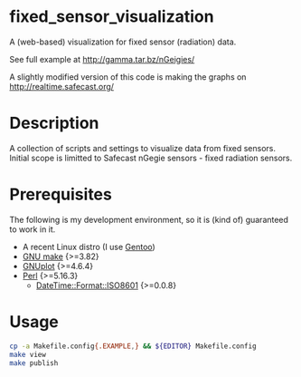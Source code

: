 fixed_sensor_visualization
==========================

A (web-based) visualization for fixed sensor (radiation) data.

See full example at http://gamma.tar.bz/nGeigies/

A slightly modified version of this code is making the graphs on http://realtime.safecast.org/

# Description

A collection of scripts and settings to visualize data from fixed sensors. Initial scope is limitted to Safecast nGegie sensors - fixed radiation sensors.

# Prerequisites

The following is my development environment, so it is (kind of) guaranteed to work in it.
* A recent Linux distro (I use [Gentoo](http://gentoo.org/))
* [GNU make](https://www.gnu.org/software/make/) {>=3.82}
* [GNUplot](http://gnuplot.info/) {>=4.6.4}
* [Perl](http://perl.org/) {>=5.16.3}
	* [DateTime::Format::ISO8601](http://search.cpan.org/~jhoblitt/DateTime-Format-ISO8601-0.08/) {>=0.0.8}

# Usage
```bash
cp -a Makefile.config{.EXAMPLE,} && ${EDITOR} Makefile.config
make view
make publish
```
